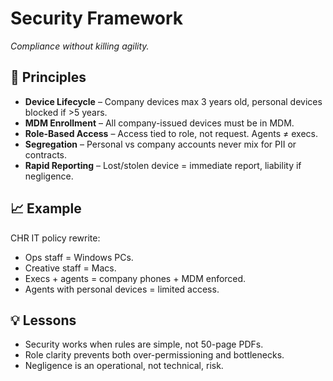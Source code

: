# Security Framework
*Compliance without killing agility.*

## 🎯 Principles
- **Device Lifecycle** – Company devices max 3 years old, personal devices blocked if >5 years.  
- **MDM Enrollment** – All company-issued devices must be in MDM.  
- **Role-Based Access** – Access tied to role, not request. Agents ≠ execs.  
- **Segregation** – Personal vs company accounts never mix for PII or contracts.  
- **Rapid Reporting** – Lost/stolen device = immediate report, liability if negligence.  

## 📈 Example
CHR IT policy rewrite:  
- Ops staff = Windows PCs.  
- Creative staff = Macs.  
- Execs + agents = company phones + MDM enforced.  
- Agents with personal devices = limited access.  

## 💡 Lessons
- Security works when rules are simple, not 50-page PDFs.  
- Role clarity prevents both over-permissioning and bottlenecks.  
- Negligence is an operational, not technical, risk.
